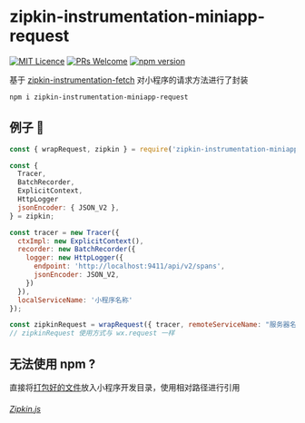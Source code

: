 # zipkin-instrumentation-miniapp-request
[![MIT Licence](https://badges.frapsoft.com/os/mit/mit.svg?v=103)](https://opensource.org/licenses/mit-license.php)
[![PRs Welcome](https://img.shields.io/badge/PRs-welcome-brightgreen.svg)](https://github.com/Runjuu/zipkin-instrumentation-miniapp-request/pulls)
[![npm version](https://badge.fury.io/js/zipkin-instrumentation-miniapp-request.svg)](https://badge.fury.io/js/zipkin-instrumentation-miniapp-request)


基于 [zipkin-instrumentation-fetch](https://github.com/openzipkin/zipkin-js/tree/master/packages/zipkin-instrumentation-fetch) 对小程序的请求方法进行了封装
```bash
npm i zipkin-instrumentation-miniapp-request
```
## 例子 🌰
```javascript
const { wrapRequest, zipkin } = require('zipkin-instrumentation-miniapp-request');

const {
  Tracer,
  BatchRecorder,
  ExplicitContext,
  HttpLogger
  jsonEncoder: { JSON_V2 },
} = zipkin;

const tracer = new Tracer({
  ctxImpl: new ExplicitContext(),
  recorder: new BatchRecorder({
    logger: new HttpLogger({
      endpoint: 'http://localhost:9411/api/v2/spans',
      jsonEncoder: JSON_V2,
    })
  }),
  localServiceName: '小程序名称'
});

const zipkinRequest = wrapRequest({ tracer, remoteServiceName: "服务器名称" });
// zipkinRequest 使用方式与 wx.request 一样
```

## 无法使用 npm ?
直接将[打包好的文件](https://github.com/Runjuu/zipkin-instrumentation-miniapp-request/blob/master/index.js)放入小程序开发目录，使用相对路径进行引用

###### [Zipkin.js](https://github.com/openzipkin/zipkin-js)
